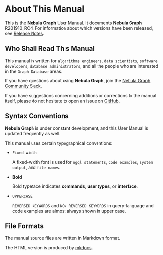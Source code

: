 # About This Manual

This is the **Nebula Graph** User Manual. It documents **Nebula Graph** R201910_RC4.<!-- TODO: update on release --> For information about which versions have been released, see [Release Notes](https://github.com/vesoft-inc/nebula/releases).

## Who Shall Read This Manual

This manual is written for `algorithms engineers`, `data scientists`, `software developers`, `database administrators`, and all the people who are interested in the `Graph Database` areas.

If you have questions about using **Nebula Graph**, join the [Nebula Graph Community Slack](https://join.slack.com/t/nebulagraph/shared_invite/enQtNjIzMjQ5MzE2OTQ2LTM0MjY0MWFlODg3ZTNjMjg3YWU5ZGY2NDM5MDhmOGU2OWI5ZWZjZDUwNTExMGIxZTk2ZmQxY2Q2MzM1OWJhMmY#").

If you have suggestions concerning additions or corrections to the manual itself, please do not hesitate to open an issue on [GitHub](https://github.com/vesoft-inc/nebula/issues).

## Syntax Conventions

**Nebula Graph** is under constant development, and this User Manual is updated frequently as well.

This manual uses certain typographical conventions:

- `Fixed width`

    A fixed-width font is used for `ngql statements`, `code examples`, `system output`, and `file names`.

- **Bold**

    Bold typeface indicates **commands**, **user types**, or **interface**.

- `UPPERCASE`

    `REVERSED KEYWORDS` and `NON REVERSED KEYWORDS` in query-language and code examples are almost always shown in upper case.

## File Formats

The manual source files are written in Markdown format.

The HTML version is produced by [mkdocs](https://www.mkdocs.org/).

